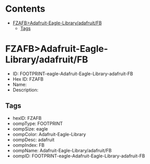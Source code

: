 



Contents
========

* [FZAFB>Adafruit-Eagle-Library/adafruit/FB](#fzafbadafruit-eagle-libraryadafruitfb)
	* [Tags](#tags)

# FZAFB>Adafruit-Eagle-Library/adafruit/FB

- ID: FOOTPRINT-eagle-Adafruit-Eagle-Library-adafruit-FB
- Hex ID: FZAFB
- Name: 
- Description: 

## Tags

- hexID: FZAFB
- oompType: FOOTPRINT
- oompSize: eagle
- oompColor: Adafruit-Eagle-Library
- oompDesc: adafruit
- oompIndex: FB
- oompName: Adafruit-Eagle-Library/adafruit/FB
- oompID: FOOTPRINT-eagle-Adafruit-Eagle-Library-adafruit-FB
